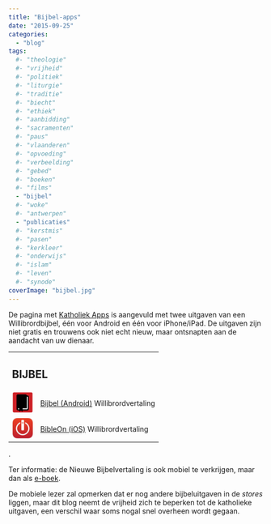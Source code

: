 ```yaml
---
title: "Bijbel-apps"
date: "2015-09-25"
categories: 
  - "blog"
tags:
  #- "theologie"
  #- "vrijheid"
  #- "politiek"
  #- "liturgie"
  #- "traditie"
  #- "biecht"
  #- "ethiek"
  #- "aanbidding"
  #- "sacramenten"
  #- "paus"
  #- "vlaanderen"
  #- "opvoeding"
  #- "verbeelding"
  #- "gebed"
  #- "boeken"
  #- "films"
  - "bijbel"
  #- "woke"
  #- "antwerpen"
  - "publicaties"
  #- "kerstmis"
  #- "pasen"
  #- "kerkleer"
  #- "onderwijs"
  #- "islam"
  #- "leven"
  #- "synode"
coverImage: "bijbel.jpg"
---
```


De pagina met [Katholiek Apps](/page/apps-voor-android-en-ios/) is aangevuld met twee uitgaven van een Willibrordbijbel, één voor Android en één voor iPhone/iPad. De uitgaven zijn niet gratis en trouwens ook niet echt nieuw, maar ontsnapten aan de aandacht van uw dienaar.

<table class="widget"><tbody><tr><td colspan="2"><h2>BIJBEL</h2></td></tr><tr><td><a href="https://play.google.com/store/apps/details?id=org.neotech.app.ugb.willibrordbijbel"><img src="images/bijbel.jpg" alt="Bijbel" width="42" height="42"></a></td><td><a href="https://play.google.com/store/apps/details?id=org.neotech.app.ugb.willibrordbijbel">Bijbel (Android)</a> Willibrordvertaling</td></tr><tr><td><a href="https://itunes.apple.com/nl/app/bible-pomegranate/id442673238?mt=8"><img src="images/bijbleon.jpg" alt="BibleOn" width="42" height="42"></a></td><td><a href="https://itunes.apple.com/nl/app/bible-pomegranate/id442673238?mt=8">BibleOn (iOS)</a> Willibrordvertaling</td></tr></tbody></table>

.

Ter informatie: de Nieuwe Bijbelvertaling is ook mobiel te verkrijgen, maar dan als [e-boek](/page/e-boeken/).

De mobiele lezer zal opmerken dat er nog andere bijbeluitgaven in de _stores_ liggen, maar dit blog neemt de vrijheid zich te beperken tot de katholieke uitgaven, een verschil waar soms nogal snel overheen wordt gegaan.
